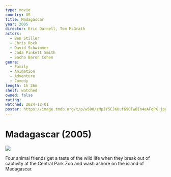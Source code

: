 ```yaml
---
type: movie
country: US
title: Madagascar
year: 2005
director: Eric Darnell, Tom McGrath
actors:
  - Ben Stiller
  - Chris Rock
  - David Schwimmer
  - Jada Pinkett Smith
  - Sacha Baron Cohen
genre:
  - Family
  - Animation
  - Adventure
  - Comedy
length: 1h 26m
shelf: watched
owned: false
rating:
watched: 2024-12-01
poster: https://image.tmdb.org/t/p/w500/zMpJY5CJKUufG9OTw0In4eAFqPX.jpg
---
```


# Madagascar (2005)

![](https://image.tmdb.org/t/p/w500/zMpJY5CJKUufG9OTw0In4eAFqPX.jpg)

Four animal friends get a taste of the wild life when they break out of captivity at the Central Park Zoo and wash ashore on the island of Madagascar.